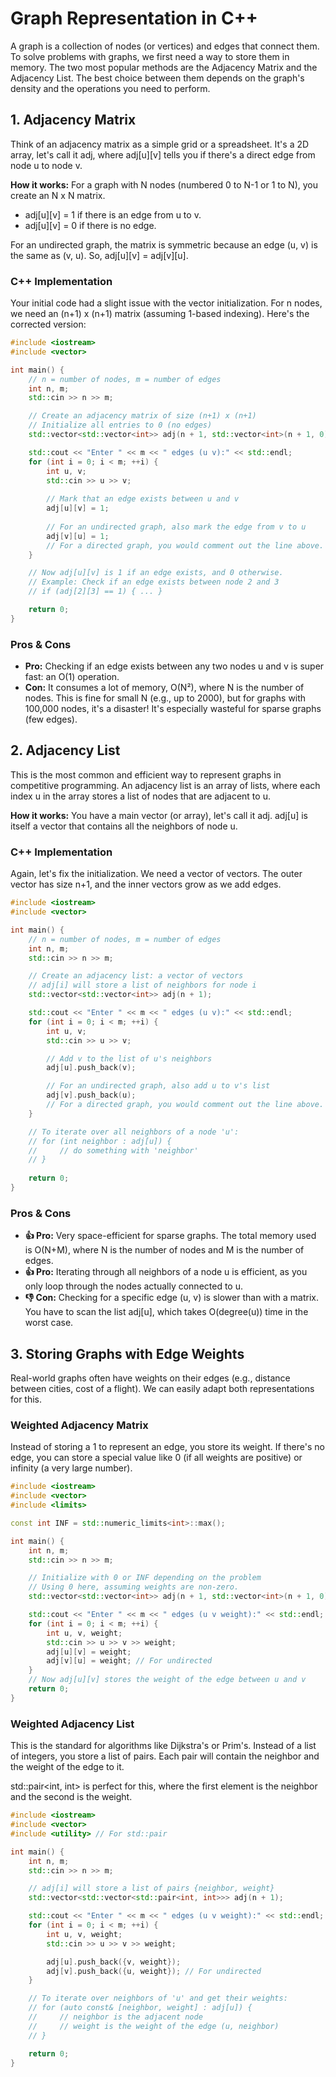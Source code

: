# Graph Representation in C++

A graph is a collection of nodes (or vertices) and edges that connect them. To solve problems with graphs, we first need a way to store them in memory. The two most popular methods are the Adjacency Matrix and the Adjacency List. The best choice between them depends on the graph's density and the operations you need to perform.

## 1. Adjacency Matrix

Think of an adjacency matrix as a simple grid or a spreadsheet. It's a 2D array, let's call it adj, where adj[u][v] tells you if there's a direct edge from node u to node v.

**How it works:** For a graph with N nodes (numbered 0 to N-1 or 1 to N), you create an N x N matrix.

- adj[u][v] = 1 if there is an edge from u to v.
- adj[u][v] = 0 if there is no edge.

For an undirected graph, the matrix is symmetric because an edge (u, v) is the same as (v, u). So, adj[u][v] = adj[v][u].

### C++ Implementation

Your initial code had a slight issue with the vector initialization. For n nodes, we need an (n+1) x (n+1) matrix (assuming 1-based indexing). Here's the corrected version:

```cpp
#include <iostream>
#include <vector>

int main() {
    // n = number of nodes, m = number of edges
    int n, m;
    std::cin >> n >> m;

    // Create an adjacency matrix of size (n+1) x (n+1)
    // Initialize all entries to 0 (no edges)
    std::vector<std::vector<int>> adj(n + 1, std::vector<int>(n + 1, 0));

    std::cout << "Enter " << m << " edges (u v):" << std::endl;
    for (int i = 0; i < m; ++i) {
        int u, v;
        std::cin >> u >> v;
        
        // Mark that an edge exists between u and v
        adj[u][v] = 1;
        
        // For an undirected graph, also mark the edge from v to u
        adj[v][u] = 1; 
        // For a directed graph, you would comment out the line above.
    }

    // Now adj[u][v] is 1 if an edge exists, and 0 otherwise.
    // Example: Check if an edge exists between node 2 and 3
    // if (adj[2][3] == 1) { ... }

    return 0;
}
```

### Pros & Cons

- **Pro:** Checking if an edge exists between any two nodes u and v is super fast: an O(1) operation.
- **Con:** It consumes a lot of memory, O(N²), where N is the number of nodes. This is fine for small N (e.g., up to 2000), but for graphs with 100,000 nodes, it's a disaster! It's especially wasteful for sparse graphs (few edges).

## 2. Adjacency List

This is the most common and efficient way to represent graphs in competitive programming. An adjacency list is an array of lists, where each index u in the array stores a list of nodes that are adjacent to u.

**How it works:** You have a main vector (or array), let's call it adj. adj[u] is itself a vector that contains all the neighbors of node u.

### C++ Implementation

Again, let's fix the initialization. We need a vector of vectors. The outer vector has size n+1, and the inner vectors grow as we add edges.

```cpp
#include <iostream>
#include <vector>

int main() {
    // n = number of nodes, m = number of edges
    int n, m;
    std::cin >> n >> m;

    // Create an adjacency list: a vector of vectors
    // adj[i] will store a list of neighbors for node i
    std::vector<std::vector<int>> adj(n + 1);

    std::cout << "Enter " << m << " edges (u v):" << std::endl;
    for (int i = 0; i < m; ++i) {
        int u, v;
        std::cin >> u >> v;

        // Add v to the list of u's neighbors
        adj[u].push_back(v);

        // For an undirected graph, also add u to v's list
        adj[v].push_back(u);
        // For a directed graph, you would comment out the line above.
    }

    // To iterate over all neighbors of a node 'u':
    // for (int neighbor : adj[u]) {
    //     // do something with 'neighbor'
    // }
    
    return 0;
}
```

### Pros & Cons

- **👍 Pro:** Very space-efficient for sparse graphs. The total memory used is O(N+M), where N is the number of nodes and M is the number of edges.
- **👍 Pro:** Iterating through all neighbors of a node u is efficient, as you only loop through the nodes actually connected to u.
- **👎 Con:** Checking for a specific edge (u, v) is slower than with a matrix. You have to scan the list adj[u], which takes O(degree(u)) time in the worst case.

## 3. Storing Graphs with Edge Weights

Real-world graphs often have weights on their edges (e.g., distance between cities, cost of a flight). We can easily adapt both representations for this.

### Weighted Adjacency Matrix

Instead of storing a 1 to represent an edge, you store its weight. If there's no edge, you can store a special value like 0 (if all weights are positive) or infinity (a very large number).

```cpp
#include <iostream>
#include <vector>
#include <limits>

const int INF = std::numeric_limits<int>::max();

int main() {
    int n, m;
    std::cin >> n >> m;

    // Initialize with 0 or INF depending on the problem
    // Using 0 here, assuming weights are non-zero.
    std::vector<std::vector<int>> adj(n + 1, std::vector<int>(n + 1, 0));

    std::cout << "Enter " << m << " edges (u v weight):" << std::endl;
    for (int i = 0; i < m; ++i) {
        int u, v, weight;
        std::cin >> u >> v >> weight;
        adj[u][v] = weight;
        adj[v][u] = weight; // For undirected
    }
    // Now adj[u][v] stores the weight of the edge between u and v
    return 0;
}
```

### Weighted Adjacency List

This is the standard for algorithms like Dijkstra's or Prim's. Instead of a list of integers, you store a list of pairs. Each pair will contain the neighbor and the weight of the edge to it.

std::pair<int, int> is perfect for this, where the first element is the neighbor and the second is the weight.

```cpp
#include <iostream>
#include <vector>
#include <utility> // For std::pair

int main() {
    int n, m;
    std::cin >> n >> m;

    // adj[i] will store a list of pairs {neighbor, weight}
    std::vector<std::vector<std::pair<int, int>>> adj(n + 1);

    std::cout << "Enter " << m << " edges (u v weight):" << std::endl;
    for (int i = 0; i < m; ++i) {
        int u, v, weight;
        std::cin >> u >> v >> weight;

        adj[u].push_back({v, weight});
        adj[v].push_back({u, weight}); // For undirected
    }

    // To iterate over neighbors of 'u' and get their weights:
    // for (auto const& [neighbor, weight] : adj[u]) {
    //     // neighbor is the adjacent node
    //     // weight is the weight of the edge (u, neighbor)
    // }

    return 0;
}
```
